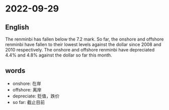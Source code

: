 # 2022-09-29 

## English
The renminbi has fallen below the 7.2 mark.
So far, the onshore and offshore renminbi have
fallen to their lowest levels
against the dollar since 2008 and 2010 respectively.
The onshore and offshore renminbi have depreciated 
4.4% and 4.8% against the dollar so far this month.



## words
* onshore: 在岸
* offshore: 离岸
* depreciate: 贬值，跌价
* so far: 截止目前

